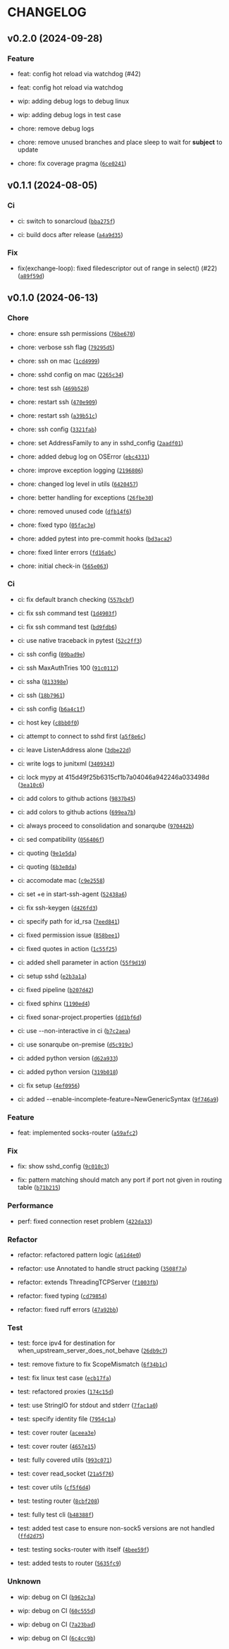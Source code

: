# CHANGELOG

## v0.2.0 (2024-09-28)

### Feature

* feat: config hot reload via watchdog (#42)

* feat: config hot reload via watchdog

* wip: adding debug logs to debug linux

* wip: adding debug logs in test case

* chore: remove debug logs

* chore: remove unused branches and place sleep to wait for __subject__ to update

* chore: fix coverage pragma ([`6ce0241`](https://github.com/leoslf/socks-router/commit/6ce0241b70c531aacb015409ebcda6663fd3c71d))

## v0.1.1 (2024-08-05)

### Ci

* ci: switch to sonarcloud ([`bba275f`](https://github.com/leoslf/socks-router/commit/bba275fc166b1dcd887634d7f668f131642e0e0e))

* ci: build docs after release ([`a4a9d35`](https://github.com/leoslf/socks-router/commit/a4a9d356852a6fbd8cbf7c1b743e19b9151ee146))

### Fix

* fix(exchange-loop): fixed filedescriptor out of range in select() (#22) ([`a89f59d`](https://github.com/leoslf/socks-router/commit/a89f59d59890ddfe2722cf6cd5a05acf9efe583b))

## v0.1.0 (2024-06-13)

### Chore

* chore: ensure ssh permissions ([`76be670`](https://github.com/leoslf/socks-router/commit/76be6704a281593632f62d99006d5a7e28a790c9))

* chore: verbose ssh flag ([`79295d5`](https://github.com/leoslf/socks-router/commit/79295d590391eb4cabfdb5c3733488ec42a00f05))

* chore: ssh on mac ([`1cd4999`](https://github.com/leoslf/socks-router/commit/1cd4999d0327b6647ae25af9910a3c23ef301685))

* chore: sshd config on mac ([`2265c34`](https://github.com/leoslf/socks-router/commit/2265c348d13db80460ea2addb89fcc812227f00e))

* chore: test ssh ([`469b528`](https://github.com/leoslf/socks-router/commit/469b528144f43ea282efffa092759a82bfdb2539))

* chore: restart ssh ([`470e909`](https://github.com/leoslf/socks-router/commit/470e909392c8f3453f7a4698365002d629c9e6cd))

* chore: restart ssh ([`a39b51c`](https://github.com/leoslf/socks-router/commit/a39b51cd0f7f6fd655d6609d106a7e3754b21daf))

* chore: ssh config ([`3321fab`](https://github.com/leoslf/socks-router/commit/3321fab3fbe5aa27e0daeafb3797a4d098ce4db9))

* chore: set AddressFamily to any in sshd_config ([`2aadf01`](https://github.com/leoslf/socks-router/commit/2aadf01e6f53b194267dac65b7251e3edacfda7a))

* chore: added debug log on OSError ([`ebc4331`](https://github.com/leoslf/socks-router/commit/ebc4331aa4c1b68bcf45a9acd4640f692011c74f))

* chore: improve exception logging ([`2196806`](https://github.com/leoslf/socks-router/commit/219680671098934b20fc95fd94241fb6325a7fa2))

* chore: changed log level in utils ([`6420457`](https://github.com/leoslf/socks-router/commit/6420457a66b938a3c0073afa399ade5e604b3a6d))

* chore: better handling for exceptions ([`26fbe30`](https://github.com/leoslf/socks-router/commit/26fbe30f66e9ae23b8f6c57a18e5e3a13905f815))

* chore: removed unused code ([`dfb14f6`](https://github.com/leoslf/socks-router/commit/dfb14f699183c7377b796bb86f7d0951d8a11016))

* chore: fixed typo ([`05fac3e`](https://github.com/leoslf/socks-router/commit/05fac3e46c7d60aa144865f965ae642d2472fb5f))

* chore: added pytest into pre-commit hooks ([`bd3aca2`](https://github.com/leoslf/socks-router/commit/bd3aca2ce2bd22800988f45eae86aeb3197f9ff4))

* chore: fixed linter errors ([`fd16a0c`](https://github.com/leoslf/socks-router/commit/fd16a0ce77cf55d86d96cc8a93e2c8842bb1604c))

* chore: initial check-in ([`565e063`](https://github.com/leoslf/socks-router/commit/565e063525bfd8f894b98749ffbbeaafbfe34afd))

### Ci

* ci: fix default branch checking ([`557bcbf`](https://github.com/leoslf/socks-router/commit/557bcbf4117319bfa575df8073220b3ca24b3b03))

* ci: fix ssh command test ([`1d4903f`](https://github.com/leoslf/socks-router/commit/1d4903fbea226df11d804d3e142bbaa392c0d3f1))

* ci: fix ssh command test ([`bd9fdb6`](https://github.com/leoslf/socks-router/commit/bd9fdb61f5b5b0fba3f4f9215e5eef8802d61d62))

* ci: use native traceback in pytest ([`52c2ff3`](https://github.com/leoslf/socks-router/commit/52c2ff3faa179f3345b24cc2fa5bfa1ee4d05db9))

* ci: ssh config ([`09bad9e`](https://github.com/leoslf/socks-router/commit/09bad9e7c33a3e97bb15585f037a0544512eeb16))

* ci: ssh MaxAuthTries 100 ([`91c0112`](https://github.com/leoslf/socks-router/commit/91c0112a1926598693de91e66293141e2746ebc6))

* ci: ssha ([`813398e`](https://github.com/leoslf/socks-router/commit/813398e56f7d1b8c7966e797a520a41c93c01f9d))

* ci: ssh ([`18b7961`](https://github.com/leoslf/socks-router/commit/18b79618bcd2506e376cb070af32bdeba9f9133b))

* ci: ssh config ([`b6a4c1f`](https://github.com/leoslf/socks-router/commit/b6a4c1fe70f0c770c845e30f2f344bc332d45934))

* ci: host key ([`c8bb0f0`](https://github.com/leoslf/socks-router/commit/c8bb0f095e251e95cfb2cc5602db732eb5c28696))

* ci: attempt to connect to sshd first ([`a5f8e6c`](https://github.com/leoslf/socks-router/commit/a5f8e6cd65f5f6cf3fdd5a53d791df7a20c17b0b))

* ci: leave ListenAddress alone ([`3dbe22d`](https://github.com/leoslf/socks-router/commit/3dbe22df6a224e372bc10bc97c1b1845af192aff))

* ci: write logs to junitxml ([`3409343`](https://github.com/leoslf/socks-router/commit/340934324a17f5e1d7ed0a73d27c045676eb4043))

* ci: lock mypy at 415d49f25b6315cf1b7a04046a942246a033498d ([`3ea10c6`](https://github.com/leoslf/socks-router/commit/3ea10c6d075733697480d9cb3d36c1e25024e684))

* ci: add colors to github actions ([`9837b45`](https://github.com/leoslf/socks-router/commit/9837b450bf44483198fd4e7a3fda255d37d91c40))

* ci: add colors to github actions ([`699ea7b`](https://github.com/leoslf/socks-router/commit/699ea7b0b4a0c171b46c0379acbee25d2627e5db))

* ci: always proceed to consolidation and sonarqube ([`970442b`](https://github.com/leoslf/socks-router/commit/970442bd962ca37a1f3a8eac4cd318e29f5df68e))

* ci: sed compatibility ([`056406f`](https://github.com/leoslf/socks-router/commit/056406f0cdb703d39108566574be9e12b2b05e69))

* ci: quoting ([`9e1e5da`](https://github.com/leoslf/socks-router/commit/9e1e5da7c0b6033764759cf7e878c763950a8da4))

* ci: quoting ([`6b3e8da`](https://github.com/leoslf/socks-router/commit/6b3e8daf3300ea64147e79b9a08b63fa4525c533))

* ci: accomodate mac ([`c9e2558`](https://github.com/leoslf/socks-router/commit/c9e2558ff9c4aa2140c562ad5c8e0eb8c6548e6a))

* ci: set +e in start-ssh-agent ([`52438a6`](https://github.com/leoslf/socks-router/commit/52438a633abb2a1c4796845bb833814b08967ab9))

* ci: fix ssh-keygen ([`d426fd3`](https://github.com/leoslf/socks-router/commit/d426fd377da90174538c0d753dead2d5e90d58d5))

* ci: specify path for id_rsa ([`7eed841`](https://github.com/leoslf/socks-router/commit/7eed8410fdb8b3034f4a02e90f7dffd41c9050d2))

* ci: fixed permission issue ([`858bee1`](https://github.com/leoslf/socks-router/commit/858bee12ebf3a33a559d1fb7b0887603dc1d3046))

* ci: fixed quotes in action ([`1c55f25`](https://github.com/leoslf/socks-router/commit/1c55f25876a5498ef5c84431db45c8bb1880ff1e))

* ci: added shell parameter in action ([`55f9d19`](https://github.com/leoslf/socks-router/commit/55f9d19b9ca937a831d7c49ff3c34e8da549512c))

* ci: setup sshd ([`e2b3a1a`](https://github.com/leoslf/socks-router/commit/e2b3a1af63227c22113609f14aa3ac0b2ae94d99))

* ci: fixed pipeline ([`b207d42`](https://github.com/leoslf/socks-router/commit/b207d420bf33759bdbb249136f979de394fc1c48))

* ci: fixed sphinx ([`1190ed4`](https://github.com/leoslf/socks-router/commit/1190ed43fb897dd899b8c76260a10767ce50a2e5))

* ci: fixed sonar-project.properties ([`dd1bf6d`](https://github.com/leoslf/socks-router/commit/dd1bf6db3b559392b50eafce278d6464cd5ec3cb))

* ci: use --non-interactive in ci ([`b7c2aea`](https://github.com/leoslf/socks-router/commit/b7c2aead47729fa2faf950cff80c1204c9b3bf00))

* ci: use sonarqube on-premise ([`d5c919c`](https://github.com/leoslf/socks-router/commit/d5c919c0712636471fcab6e0b0ae4abe5a26ff75))

* ci: added python version ([`d62a933`](https://github.com/leoslf/socks-router/commit/d62a9338df2212a25500e57f9c201fca657f6b87))

* ci: added python version ([`319b018`](https://github.com/leoslf/socks-router/commit/319b018672e22e8342eaf1181da687a798be6de1))

* ci: fix setup ([`4ef0956`](https://github.com/leoslf/socks-router/commit/4ef0956d9601ae7c068f86dcccb46e696ae8b2ba))

* ci: added --enable-incomplete-feature=NewGenericSyntax ([`9f746a9`](https://github.com/leoslf/socks-router/commit/9f746a9b7d996e2c7953f9dfc572b32afc2504b3))

### Feature

* feat: implemented socks-router ([`a59afc2`](https://github.com/leoslf/socks-router/commit/a59afc25cf8d97be3e682259f068e082a767f219))

### Fix

* fix: show sshd_config ([`9c010c3`](https://github.com/leoslf/socks-router/commit/9c010c3ad12a69d7e5a4dcd2a7ddeafbdef1579f))

* fix: pattern matching should match any port if port not given in routing table ([`b71b215`](https://github.com/leoslf/socks-router/commit/b71b215c134a33f200604effb9e4d0a7122d44d3))

### Performance

* perf: fixed connection reset problem ([`422da33`](https://github.com/leoslf/socks-router/commit/422da331e02366fd113525b90face635cba70f32))

### Refactor

* refactor: refactored pattern logic ([`a61d4e0`](https://github.com/leoslf/socks-router/commit/a61d4e0622f0ad209c27152c10aa741a75ae68c1))

* refactor: use Annotated to handle struct packing ([`3508f7a`](https://github.com/leoslf/socks-router/commit/3508f7a11026cbd22c39a6c97c62a444aec36344))

* refactor: extends ThreadingTCPServer ([`f1003fb`](https://github.com/leoslf/socks-router/commit/f1003fb01d245b2ff60aa46b02a0920a60c30b54))

* refactor: fixed typing ([`cd79854`](https://github.com/leoslf/socks-router/commit/cd79854cdbbbe0030dd12ce63e71e4325aeabb31))

* refactor: fixed ruff errors ([`47a92bb`](https://github.com/leoslf/socks-router/commit/47a92bb867c0d762463d1855f27d6335edd6b6c0))

### Test

* test: force ipv4 for destination for when_upstream_server_does_not_behave ([`26db9c7`](https://github.com/leoslf/socks-router/commit/26db9c76a2ffc370f3b68bcc821f751861e9da0a))

* test: remove fixture to fix ScopeMismatch ([`6f34b1c`](https://github.com/leoslf/socks-router/commit/6f34b1c51a822c0c451ad54459471d0f4d490640))

* test: fix linux test case ([`ecb17fa`](https://github.com/leoslf/socks-router/commit/ecb17fab2bc4a0ed29afe0f1ef58c606841b6b9f))

* test: refactored proxies ([`174c15d`](https://github.com/leoslf/socks-router/commit/174c15d04a8e42868ea82ad282686a124421f1bd))

* test: use StringIO for stdout and stderr ([`7fac1a0`](https://github.com/leoslf/socks-router/commit/7fac1a066ee28a59cfa46acae4a59bd37336fbd2))

* test: specify identity file ([`7954c1a`](https://github.com/leoslf/socks-router/commit/7954c1ac1245b2e2617a029bdb318fa8600f8b2b))

* test: cover router ([`aceea3e`](https://github.com/leoslf/socks-router/commit/aceea3e4c416da9b5b5b1b3a212d38a6c8584baf))

* test: cover router ([`4657e15`](https://github.com/leoslf/socks-router/commit/4657e1520fcca743994d9eb4cfe3119936e4b63d))

* test: fully covered utils ([`993c071`](https://github.com/leoslf/socks-router/commit/993c0716075e72b7f4874728b2a5c8f42e59679e))

* test: cover read_socket ([`21a5f76`](https://github.com/leoslf/socks-router/commit/21a5f768812d76487d879818d04ea3143110f9d0))

* test: cover utils ([`cf5f6d4`](https://github.com/leoslf/socks-router/commit/cf5f6d4d16445114353d3a1d657e8ea141e2c8fb))

* test: testing router ([`8cbf208`](https://github.com/leoslf/socks-router/commit/8cbf208fce89b54651e178a6beb2e3f8ac001eda))

* test: fully test cli ([`b48388f`](https://github.com/leoslf/socks-router/commit/b48388f676d534a7636cf09303d67e45d6aee46e))

* test: added test case to ensure non-sock5 versions are not handled ([`ffd2d75`](https://github.com/leoslf/socks-router/commit/ffd2d75f2556923901bf0496fbcf73a2ae284fc3))

* test: testing socks-router with itself ([`4bee59f`](https://github.com/leoslf/socks-router/commit/4bee59f2847b9ff911f2263fdfab580d127280f8))

* test: added tests to router ([`5635fc9`](https://github.com/leoslf/socks-router/commit/5635fc9a44f49b6ecdb38659ee67a3cbba5060df))

### Unknown

* wip: debug on CI ([`b962c3a`](https://github.com/leoslf/socks-router/commit/b962c3a4004e971c448b28c88b38f9d923dfc2b5))

* wip: debug on CI ([`60c555d`](https://github.com/leoslf/socks-router/commit/60c555d1bec1cb043909f5e19ec5e9d74fbe9b98))

* wip: debug on CI ([`7a23bad`](https://github.com/leoslf/socks-router/commit/7a23bad5c6737c2099b874859fb1eefeabfb87ef))

* wip: debug on CI ([`6c4cc9b`](https://github.com/leoslf/socks-router/commit/6c4cc9b21f0e756501571d2f6cc96ff617034502))
